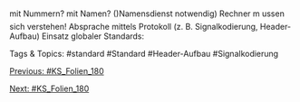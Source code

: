 mit Nummern?
mit Namen? ()Namensdienst notwendig)
Rechner m ussen sich verstehen!
Absprache mittels Protokoll (z. B. Signalkodierung, Header-Aufbau)
Einsatz globaler Standards:

   Tags & Topics:
   #standard
   #Standard
   #Header-Aufbau
   #Signalkodierung

[Previous: #KS_Folien_180](KS_Folien_180.md)

[Next: #KS_Folien_180](KS_Folien_180.md)